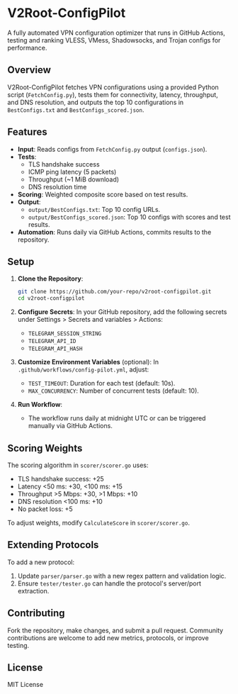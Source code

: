 # V2Root-ConfigPilot

A fully automated VPN configuration optimizer that runs in GitHub Actions, testing and ranking VLESS, VMess, Shadowsocks, and Trojan configs for performance.

## Overview
V2Root-ConfigPilot fetches VPN configurations using a provided Python script (`FetchConfig.py`), tests them for connectivity, latency, throughput, and DNS resolution, and outputs the top 10 configurations in `BestConfigs.txt` and `BestConfigs_scored.json`.

## Features
- **Input**: Reads configs from `FetchConfig.py` output (`configs.json`).
- **Tests**:
  - TLS handshake success
  - ICMP ping latency (5 packets)
  - Throughput (~1 MiB download)
  - DNS resolution time
- **Scoring**: Weighted composite score based on test results.
- **Output**:
  - `output/BestConfigs.txt`: Top 10 config URLs.
  - `output/BestConfigs_scored.json`: Top 10 configs with scores and test results.
- **Automation**: Runs daily via GitHub Actions, commits results to the repository.

## Setup
1. **Clone the Repository**:
   ```bash
   git clone https://github.com/your-repo/v2root-configpilot.git
   cd v2root-configpilot
   ```

2. **Configure Secrets**:
   In your GitHub repository, add the following secrets under Settings > Secrets and variables > Actions:
   - `TELEGRAM_SESSION_STRING`
   - `TELEGRAM_API_ID`
   - `TELEGRAM_API_HASH`

3. **Customize Environment Variables** (optional):
   In `.github/workflows/config-pilot.yml`, adjust:
   - `TEST_TIMEOUT`: Duration for each test (default: 10s).
   - `MAX_CONCURRENCY`: Number of concurrent tests (default: 10).

4. **Run Workflow**:
   - The workflow runs daily at midnight UTC or can be triggered manually via GitHub Actions.

## Scoring Weights
The scoring algorithm in `scorer/scorer.go` uses:
- TLS handshake success: +25
- Latency <50 ms: +30, <100 ms: +15
- Throughput >5 Mbps: +30, >1 Mbps: +10
- DNS resolution <100 ms: +10
- No packet loss: +5

To adjust weights, modify `CalculateScore` in `scorer/scorer.go`.

## Extending Protocols
To add a new protocol:
1. Update `parser/parser.go` with a new regex pattern and validation logic.
2. Ensure `tester/tester.go` can handle the protocol's server/port extraction.

## Contributing
Fork the repository, make changes, and submit a pull request. Community contributions are welcome to add new metrics, protocols, or improve testing.

## License
MIT License